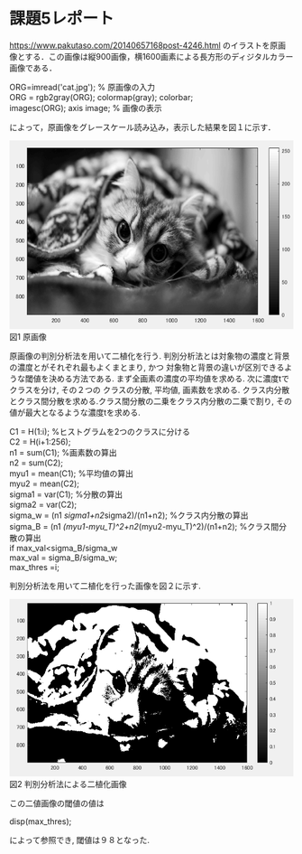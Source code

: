 # 課題5レポート

https://www.pakutaso.com/20140657168post-4246.html のイラストを原画像とする．この画像は縦900画像，横1600画素による長方形のディジタルカラー画像である．

ORG=imread('cat.jpg'); % 原画像の入力  
ORG = rgb2gray(ORG); colormap(gray); colorbar;  
imagesc(ORG); axis image; % 画像の表示

によって，原画像をグレースケール読み込み，表示した結果を図１に示す．

![原画像](https://github.com/luna3p/lecture_image_processing/blob/master/image/image5_1.PNG?raw=true)  
図1 原画像

原画像の判別分析法を用いて二植化を行う. 判別分析法とは対象物の濃度と背景の濃度とがそれぞれ最もよくまとまり, かつ
対象物と背景の違いが区別できるような閾値を決める方法である. まず全画素の濃度の平均値を求める. 次に濃度tでクラスを分け, その２つの
クラスの分散, 平均値, 画素数を求める. クラス内分散とクラス間分散を求める.クラス間分散の二乗をクラス内分散の二乗で割り, その値が最大となるような濃度tを求める. 


C1 = H(1:i); %ヒストグラムを2つのクラスに分ける  
C2 = H(i+1:256);  
n1 = sum(C1); %画素数の算出  
n2 = sum(C2);  
myu1 = mean(C1); %平均値の算出  
myu2 = mean(C2);  
sigma1 = var(C1); %分散の算出  
sigma2 = var(C2);  
sigma_w = (n1 *sigma1+n2*sigma2)/(n1+n2); %クラス内分散の算出  
sigma_B = (n1 *(myu1-myu_T)^2+n2*(myu2-myu_T)^2)/(n1+n2); %クラス間分散の算出  
if max_val<sigma_B/sigma_w  
max_val = sigma_B/sigma_w;  
max_thres =i;  

判別分析法を用いて二植化を行った画像を図２に示す. 

![原画像](https://github.com/luna3p/lecture_image_processing/blob/master/image/image5_2.PNG?raw=true)  
図2 判別分析法による二植化画像


この二値画像の閾値の値は

disp(max_thres);

によって参照でき, 閾値は９８となった. 
